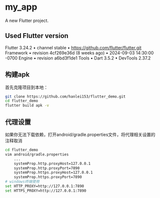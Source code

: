 # my_app

A new Flutter project.

## Used Flutter version

Flutter 3.24.2 • channel stable • https://github.com/flutter/flutter.git
Framework • revision 4cf269e36d (8 weeks ago) • 2024-09-03 14:30:00 -0700
Engine • revision a6bd3f1de1
Tools • Dart 3.5.2 • DevTools 2.37.2

## 构建apk
首先克隆项目到本地：

```bash
git clone https://github.com/hanlei153/flutter_demo.git
cd flutter_demo
flutter build apk -v
```

## 代理设置
如果你无法下载依赖，打开android/gradle.properties文件，将代理相关设置的注释取消
```bash
cd flutter_demo
vim android/gradle.properties
    ...
    systemProp.http.proxyHost=127.0.0.1
    systemProp.http.proxyPort=7890
    systemProp.https.proxyHost=127.0.0.1
    systemProp.https.proxyPort=7890
# windows终端使用
set HTTP_PROXY=http://127.0.0.1:7890
set HTTPS_PROXY=http://127.0.0.1:7890
```